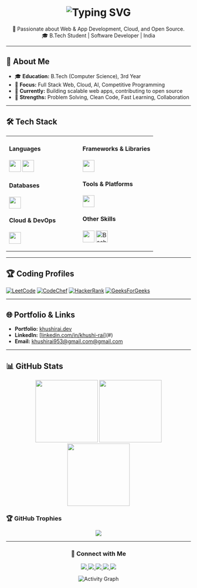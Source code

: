 <h1 align="center">
  <img src="https://readme-typing-svg.herokuapp.com?font=Fira+Code&size=22&pause=700&color=30FDCB&center=true&vCenter=true&width=420&lines=👩‍💻+Hi%2C+I'm+Khushi+Rai;Full+Stack+Developer;Open+Source+Contributor;Tech+Enthusiast" alt="Typing SVG" />
</h1>

<p align="center">
  🚀 Passionate about Web & App Development, Cloud, and Open Source. <br/>
  🎓 B.Tech Student | Software Developer | India
</p>


---

## 🚀 About Me

- 🎓 <b>Education:</b> B.Tech (Computer Science), 3rd Year  
- 💼 <b>Focus:</b> Full Stack Web, Cloud, AI, Competitive Programming  
- 🌱 <b>Currently:</b> Building scalable web apps, contributing to open source  
- 🏅 <b>Strengths:</b> Problem Solving, Clean Code, Fast Learning, Collaboration  


---

## 🛠️ Tech Stack

<table>
  <tr>
    <td valign="top" width="50%">
      <h4>Languages</h4>
      <p>
        <img src="https://skillicons.dev/icons?i=cpp,java,js,ts,python" height="32"/>
        <img src="https://skillicons.dev/icons?i=html,css" height="32"/>
      </p>
      <h4>Databases</h4>
      <p>
        <img src="https://skillicons.dev/icons?i=mongodb,mysql,firebase" height="32"/>
      </p>
      <h4>Cloud & DevOps</h4>
      <p>
        <img src="https://skillicons.dev/icons?i=aws,azure,vercel,netlify,heroku,docker,linux" height="32"/>
      </p>
    </td>
    <td valign="top" width="50%">
      <h4>Frameworks & Libraries</h4>
      <p>
        <img src="https://skillicons.dev/icons?i=react,nextjs,nodejs,express,redux,tailwind,spring,materialui" height="32"/>
      </p>
      <h4>Tools & Platforms</h4>
      <p>
        <img src="https://skillicons.dev/icons?i=git,github,vscode,notion,npm,postman,figma" height="32"/>
      </p>
      <h4>Other Skills</h4>
      <p>
        <img src="https://skillicons.dev/icons?i=linux,regex" height="32"/>
        <img src="https://cdn.jsdelivr.net/gh/devicons/devicon/icons/bash/bash-original.svg" height="32" title="Bash"/>
      </p>
    </td>
  </tr>
</table>


---

## 🏆 Coding Profiles

<p>
  <a href="#"><img src="https://img.shields.io/badge/LeetCode-FFA116?style=flat-square&logo=LeetCode&logoColor=white" alt="LeetCode"/></a>
  <a href="#"><img src="https://img.shields.io/badge/CodeChef-%23964B00?style=flat-square&logo=CodeChef&logoColor=white" alt="CodeChef"/></a>
  <a href="#"><img src="https://img.shields.io/badge/HackerRank-2EC866?style=flat-square&logo=HackerRank&logoColor=white" alt="HackerRank"/></a>
  <a href="#"><img src="https://img.shields.io/badge/GeeksforGeeks-2F8D46?style=flat-square&logo=geeksforgeeks&logoColor=white" alt="GeeksForGeeks"/></a>
</p>


---

## 🌐 Portfolio & Links

- **Portfolio:** [khushirai.dev](#)  
- **LinkedIn:** [[linkedin.com/in/khushi-rai](https://www.linkedin.com/in/khushi-rai-9a95882a6/)](#)  
- **Email:** [khushirai953@gmail.com@gmail.com](mailto:khushirai9453@gmail.com@gmail.com)  


---

## 📊 GitHub Stats

<div align="center">
  <img src="https://github-readme-stats.vercel.app/api?username=Khushicoder04&theme=tokyonight&hide_border=false&include_all_commits=true&count_private=true" height="170"/>
  <img src="https://nirzak-streak-stats.vercel.app/?user=Khushicoder04&theme=tokyonight&hide_border=false" height="170"/>
  <img src="https://github-readme-stats.vercel.app/api/top-langs/?username=Khushicoder04&theme=tokyonight&hide_border=false&layout=compact" height="170"/>
</div>


### 🏆 GitHub Trophies
<p align="center">
  <img src="https://github-profile-trophy.vercel.app/?username=Khushicoder04&theme=darkhub&margin-w=10&margin-h=10&no-bg=true&no-frame=true" />
</p>


---

<h3 align="center">🤝 Connect with Me</h3>
<p align="center">
  <a href="mailto:khushirai9453@gmail.com.com">
    <img src="https://img.shields.io/badge/Email-D14836?style=for-the-badge&logo=gmail&logoColor=white" />
  </a>
  <a href="https://www.linkedin.com/in/khushi-rai">
    <img src="https://img.shields.io/badge/LinkedIn-0A66C2?style=for-the-badge&logo=linkedin&logoColor=white" />
  </a>
  <a href="https://instagram.com/khushi.codes">
    <img src="https://img.shields.io/badge/Instagram-E4405F?style=for-the-badge&logo=instagram&logoColor=white" />
  </a>
  <a href="https://t.me/khushicoder04">
    <img src="https://img.shields.io/badge/Telegram-2CA5E0?style=for-the-badge&logo=telegram&logoColor=white" />
  </a>
  <a href="https://khushirai.dev">
    <img src="https://img.shields.io/badge/Portfolio-000000?style=for-the-badge&logo=firefox&logoColor=orange" />
  </a>
</p>


<p align="center">
  <img src="https://github-readme-activity-graph.vercel.app/graph?username=Khushicoder04&bg_color=0d1117&color=79ff97&line=79ff97&point=ffffff&area=true&hide_border=true" alt="Activity Graph"/>
</p>
